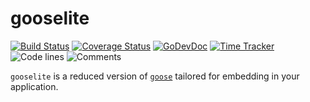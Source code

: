 # gooselite

[![Build Status](https://github.com/vearutop/gooselite/workflows/test-unit/badge.svg)](https://github.com/vearutop/gooselite/actions?query=branch%3Amaster+workflow%3Atest-unit)
[![Coverage Status](https://codecov.io/gh/vearutop/gooselite/branch/master/graph/badge.svg)](https://codecov.io/gh/vearutop/gooselite)
[![GoDevDoc](https://img.shields.io/badge/dev-doc-00ADD8?logo=go)](https://pkg.go.dev/github.com/vearutop/gooselite)
[![Time Tracker](https://wakatime.com/badge/github/vearutop/gooselite.svg)](https://wakatime.com/badge/github/vearutop/gooselite)
![Code lines](https://sloc.xyz/github/vearutop/gooselite/?category=code)
![Comments](https://sloc.xyz/github/vearutop/gooselite/?category=comments)

`gooselite` is a reduced version of [`goose`](https://github.com/pressly/goose) tailored for embedding in your
application.
